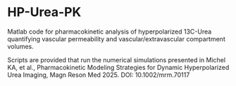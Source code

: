 # HP-Urea-PK

Matlab code for pharmacokinetic analysis of hyperpolarized 13C-Urea quantifying vascular permeability and vascular/extravascular compartment volumes.

Scripts are provided that run the numerical simulations presented in Michel KA, et al., Pharmacokinetic Modeling Strategies for Dynamic Hyperpolarized Urea Imaging, Magn Reson Med 2025.  DOI: 10.1002/mrm.70117
